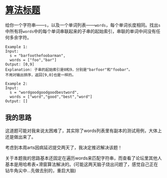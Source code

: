 # [算法标题](https://leetcode.com/problems/substring-with-concatenation-of-all-words/)

给你一个字符串——`s`，以及一个单词列表——`words`，每个单词长度相同。找出`s`中所有将`words`中的每个单词串联起来的子串的起始索引，串联的单词中间没有任何多余字符。
```
Example 1:
Input:
  s = "barfoothefoobarman",
  words = ["foo","bar"]
Output: [0,9]
Explanation: 子串的起始索引是0和9，分别是"barfoor"和"foobar"。
不用对输出排序，返回[9,0]也是一样的。

Example 2:
Input:
  s = "wordgoodgoodgoodbestword",
  words = ["word","good","best","word"]
Output: []
```

## 我的思路

这道题可能对我来说太困难了，其实除了words列表里有副本的测试用例，大体上还是做出来了。

考虑到本周arts因病延迟提交两天了，我决定推迟解决该题！

关于本题我的思路基本还固定在遍历words来匹配字符串，而查看了论坛里其他人基本是用哈希表+滑窗算法解决的。(可能这两天脑子烧出问题了，感觉自己正在钻牛角尖中...先做去别的，重启大脑)

